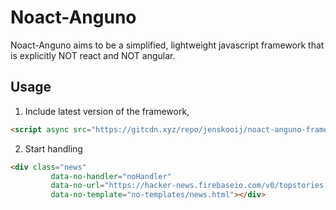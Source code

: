 # Noact-Anguno
Noact-Anguno aims to be a simplified, lightweight javascript framework that is explicitly NOT react and NOT angular.

## Usage
1. Include latest version of the framework, 
``` html
<script async src="https://gitcdn.xyz/repo/jenskooij/noact-anguno-framework/master/public/js/noact-anguno.js"></script>
```
2. Start handling
``` html
<div class="news"
         data-no-handler="noHandler"
         data-no-url="https://hacker-news.firebaseio.com/v0/topstories.json"
         data-no-template="no-templates/news.html"></div>
```